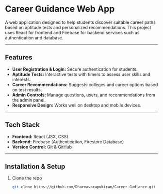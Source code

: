 # Career Guidance Web App

A web application designed to help students discover suitable career paths based on aptitude tests and personalized recommendations. This project uses React for frontend and Firebase for backend services such as authentication and database.

---

## Features

- **User Registration & Login:** Secure authentication for students.
- **Aptitude Tests:** Interactive tests with timers to assess user skills and interests.
- **Career Recommendations:** Suggests colleges and career options based on test results.
- **Admin Controls:** Manage questions, users, and recommendations from the admin panel.
- **Responsive Design:** Works well on desktop and mobile devices.

---

## Tech Stack

- **Frontend:** React (JSX, CSS)
- **Backend:** Firebase (Authentication, Firestore Database)
- **Version Control:** Git & GitHub

---

## Installation & Setup

1. Clone the repo  
   ```bash
   git clone https://github.com/Dharmavarapukiran/Career-Gudiance.git
